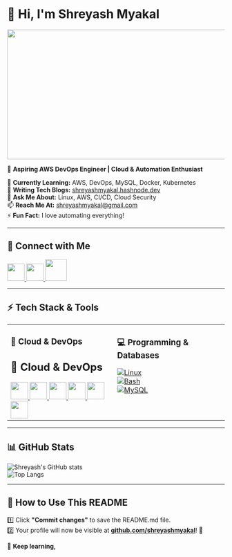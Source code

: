 # 👋 Hi, I'm Shreyash Myakal  
<img src="https://gifdb.com/images/high/anime-couple-kimi-ni-todoke-walking-rhkaxcy9tojdmcsl.gif" width="680" height="300"/>  

🚀 **Aspiring AWS DevOps Engineer | Cloud & Automation Enthusiast**  

🌱 **Currently Learning:** AWS, DevOps, MySQL, Docker, Kubernetes  
📝 **Writing Tech Blogs:** [shreyashmyakal.hashnode.dev](https://shreyashmyakal.hashnode.dev/)  
💬 **Ask Me About:** Linux, AWS, CI/CD, Cloud Security  
📫 **Reach Me At:** shreyashmyakal@gmail.com  
⚡ **Fun Fact:** I love automating everything!  

---
## 🔗 **Connect with Me**   

<a href="https://github.com/shreyashmyakal">
    <img src="https://upload.wikimedia.org/wikipedia/commons/thumb/a/ae/Github-desktop-logo-symbol.svg/2048px-Github-desktop-logo-symbol.svg.png" width="40" height="40"/>
</a>  
<a href="https://shreyashmyakal.hashnode.dev/">
    <img src="https://encrypted-tbn0.gstatic.com/images?q=tbn:ANd9GcQcvAnVJmM4Udt7d7aPttkr7CCgjzQMrkpR6w&s" width="40" height="40"/>
</a>  
<a href="https://www.linkedin.com/in/shreyash-myakal-2aa801219/">
    <img src="https://static.vecteezy.com/system/resources/previews/018/930/480/non_2x/linkedin-logo-linkedin-icon-transparent-free-png.png" width="50" height="50"/>
</a>  

---

## ⚡ **Tech Stack & Tools**  

<table>
<tr>
<td valign="top">

### 🚀 **Cloud & DevOps**  
## 🚀 **Cloud & DevOps**  

<a href="https://aws.amazon.com/">
    <img src="https://encrypted-tbn0.gstatic.com/images?q=tbn:ANd9GcRzVGLJU6LUvqnAcq7ZZRLxkQzdQ_FXb4f0XQ&s" width="40" height="40"/>
</a>  
<a href="https://www.docker.com/">
    <img src="https://encrypted-tbn0.gstatic.com/images?q=tbn:ANd9GcRSRu2NRWTCLZU5QnyaVf7hBgfiTdwYuU2D9Q&s" width="40" height="40"/>
</a>  
<a href="https://kubernetes.io/">
    <img src="https://encrypted-tbn0.gstatic.com/images?q=tbn:ANd9GcT5mrjvrELVUrAl8sk0A609wlO1G6nQIYOreg&s" width="40" height="40"/>
</a>  
<a href="https://www.terraform.io/">
    <img src="https://cdn.iconscout.com/icon/premium/png-256-thumb/terraform-11797001-9632800.png?f=webp&w=256" width="40" height="40"/>
</a>  
<a href="https://www.ansible.com/">
    <img src="https://icon2.cleanpng.com/20180928/cfx/kisspng-logo-brand-product-design-ansible-font-all-city-cloud-nodes-now-run-openstack-mitaka-ci-5baeb50ccee361.0345824515381762688474.jpg" width="40" height="40"/>
</a>  
<a href="https://www.jenkins.io/">
    <img src="https://w7.pngwing.com/pngs/151/360/png-transparent-jenkins-continuous-integration-computer-servers-software-deployment-software-build-others-plugin-dublin-human-behavior.png" width="40" height="40"/>
</a>  


</td>
<td valign="top">

### 💻 **Programming & Databases**  
[![Linux](https://img.shields.io/badge/-Linux-FCC624?style=for-the-badge&logo=linux&logoColor=black)](https://www.linux.org/)  
[![Bash](https://img.shields.io/badge/-Bash-4EAA25?style=for-the-badge&logo=gnu-bash&logoColor=white)](https://www.gnu.org/software/bash/)  
[![MySQL](https://img.shields.io/badge/-MySQL-4479A1?style=for-the-badge&logo=mysql&logoColor=white)](https://www.mysql.com/)  

</td>
</tr>
</table>

---

## 📊 **GitHub Stats**  
![Shreyash's GitHub stats](https://github-readme-stats.vercel.app/api?username=shreyashmyakal&show_icons=true&theme=radical)  
![Top Langs](https://github-readme-stats.vercel.app/api/top-langs/?username=shreyashmyakal&layout=compact&theme=radical)  

---

## 🎯 **How to Use This README**  
1️⃣ Click **"Commit changes"** to save the README.md file.  
2️⃣ Your profile will now be visible at **[github.com/shreyashmyakal](https://github.com/shreyashmyakal)**! 🎉  

🚀 **Keep learning,**
